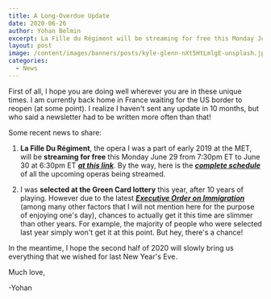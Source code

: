 ```yaml
---
title: A Long-Overdue Update
date: 2020-06-26
author: Yohan Belmin
excerpt: La Fille du Régiment will be streaming for free this Monday June 29 + I was selected at the Green Card lottery in unique times.
layout: post
image: /content/images/banners/posts/kyle-glenn-nXt5HtLmlgE-unsplash.jpg
categories:
  - News
---
```


First of all, I hope you are doing well wherever you are in these unique times. I am currently back home in France waiting for the US border to reopen (at some point). I realize I haven't sent any update in 10 months, but who said a newsletter had to be written more often than that!

Some recent news to share:

1) **La Fille Du Régiment**, the opera I was a part of early 2019 at the MET, will be **streaming for free** this Monday June 29 from 7:30pm ET to June 30 at 6:30pm ET <a rel="noreferrer noopener" href="https://www.metopera.org/season/on-demand/opera/?upc=810004201088" target="_blank">***at this link***</a>. By the way, here is the <a rel="noreferrer noopener" href="https://www.metopera.org/user-information/nightly-met-opera-streams/" target="_blank">***complete schedule***</a> of all the upcoming operas being streamed.

2) I was **selected at the Green Card lottery** this year, after 10 years of playing. However due to the latest <a rel="noreferrer noopener" href="https://www.whitehouse.gov/presidential-actions/proclamation-suspending-entry-aliens-present-risk-u-s-labor-market-following-coronavirus-outbreak/" target="_blank">***Executive Order on Immigration***</a> (among many other factors that I will not mention here for the purpose of enjoying one's day), chances to actually get it this time are slimmer than other years. For example, the majority of people who were selected last year simply won't get it at this point. But hey, there's a chance!

In the meantime, I hope the second half of 2020 will slowly bring us everything that we wished for last New Year's Eve.

Much love,

-Yohan
